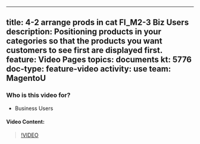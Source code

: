 
---
title: 4-2 arrange prods in cat FI_M2-3 Biz Users
description: Positioning products in your categories so that the products you want customers to see first are displayed first.
feature: Video Pages
topics: documents
kt: 5776
doc-type: feature-video
activity: use
team: MagentoU
---

### Who is this video for?

* Business Users

#### Video Content:

>[!VIDEO](https://video.tv.adobe.com/v/36187)


